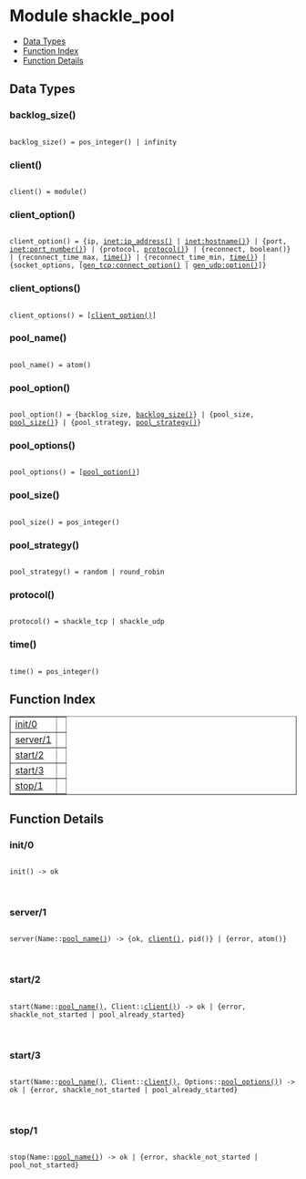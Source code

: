 

# Module shackle_pool #
* [Data Types](#types)
* [Function Index](#index)
* [Function Details](#functions)

<a name="types"></a>

## Data Types ##




### <a name="type-backlog_size">backlog_size()</a> ###


<pre><code>
backlog_size() = pos_integer() | infinity
</code></pre>




### <a name="type-client">client()</a> ###


<pre><code>
client() = module()
</code></pre>




### <a name="type-client_option">client_option()</a> ###


<pre><code>
client_option() = {ip, <a href="inet.md#type-ip_address">inet:ip_address()</a> | <a href="inet.md#type-hostname">inet:hostname()</a>} | {port, <a href="inet.md#type-port_number">inet:port_number()</a>} | {protocol, <a href="#type-protocol">protocol()</a>} | {reconnect, boolean()} | {reconnect_time_max, <a href="#type-time">time()</a>} | {reconnect_time_min, <a href="#type-time">time()</a>} | {socket_options, [<a href="gen_tcp.md#type-connect_option">gen_tcp:connect_option()</a> | <a href="gen_udp.md#type-option">gen_udp:option()</a>]}
</code></pre>




### <a name="type-client_options">client_options()</a> ###


<pre><code>
client_options() = [<a href="#type-client_option">client_option()</a>]
</code></pre>




### <a name="type-pool_name">pool_name()</a> ###


<pre><code>
pool_name() = atom()
</code></pre>




### <a name="type-pool_option">pool_option()</a> ###


<pre><code>
pool_option() = {backlog_size, <a href="#type-backlog_size">backlog_size()</a>} | {pool_size, <a href="#type-pool_size">pool_size()</a>} | {pool_strategy, <a href="#type-pool_strategy">pool_strategy()</a>}
</code></pre>




### <a name="type-pool_options">pool_options()</a> ###


<pre><code>
pool_options() = [<a href="#type-pool_option">pool_option()</a>]
</code></pre>




### <a name="type-pool_size">pool_size()</a> ###


<pre><code>
pool_size() = pos_integer()
</code></pre>




### <a name="type-pool_strategy">pool_strategy()</a> ###


<pre><code>
pool_strategy() = random | round_robin
</code></pre>




### <a name="type-protocol">protocol()</a> ###


<pre><code>
protocol() = shackle_tcp | shackle_udp
</code></pre>




### <a name="type-time">time()</a> ###


<pre><code>
time() = pos_integer()
</code></pre>

<a name="index"></a>

## Function Index ##


<table width="100%" border="1" cellspacing="0" cellpadding="2" summary="function index"><tr><td valign="top"><a href="#init-0">init/0</a></td><td></td></tr><tr><td valign="top"><a href="#server-1">server/1</a></td><td></td></tr><tr><td valign="top"><a href="#start-2">start/2</a></td><td></td></tr><tr><td valign="top"><a href="#start-3">start/3</a></td><td></td></tr><tr><td valign="top"><a href="#stop-1">stop/1</a></td><td></td></tr></table>


<a name="functions"></a>

## Function Details ##

<a name="init-0"></a>

### init/0 ###

<pre><code>
init() -&gt; ok
</code></pre>
<br />

<a name="server-1"></a>

### server/1 ###

<pre><code>
server(Name::<a href="#type-pool_name">pool_name()</a>) -&gt; {ok, <a href="#type-client">client()</a>, pid()} | {error, atom()}
</code></pre>
<br />

<a name="start-2"></a>

### start/2 ###

<pre><code>
start(Name::<a href="#type-pool_name">pool_name()</a>, Client::<a href="#type-client">client()</a>) -&gt; ok | {error, shackle_not_started | pool_already_started}
</code></pre>
<br />

<a name="start-3"></a>

### start/3 ###

<pre><code>
start(Name::<a href="#type-pool_name">pool_name()</a>, Client::<a href="#type-client">client()</a>, Options::<a href="#type-pool_options">pool_options()</a>) -&gt; ok | {error, shackle_not_started | pool_already_started}
</code></pre>
<br />

<a name="stop-1"></a>

### stop/1 ###

<pre><code>
stop(Name::<a href="#type-pool_name">pool_name()</a>) -&gt; ok | {error, shackle_not_started | pool_not_started}
</code></pre>
<br />

